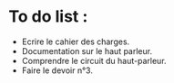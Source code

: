 To do list :
=======

- Ecrire le cahier des charges.
- Documentation sur le haut parleur.
- Comprendre le circuit du haut-parleur.
- Faire le devoir n°3.
